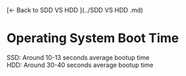 [← Back to SDD VS HDD ](../SDD VS HDD .md)

# Operating System Boot Time

SSD: Around 10-13 seconds average bootup time	
HDD: Around 30-40 seconds average bootup time